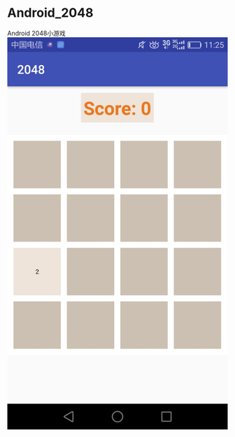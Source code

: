 # Android_2048
Android 2048小游戏
![image](https://github.com/shimmermin/Android_2048/blob/master/picture.jpg)
